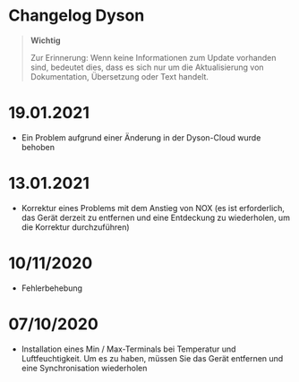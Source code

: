 # Changelog Dyson

>**Wichtig**
>
>Zur Erinnerung: Wenn keine Informationen zum Update vorhanden sind, bedeutet dies, dass es sich nur um die Aktualisierung von Dokumentation, Übersetzung oder Text handelt.

# 19.01.2021

- Ein Problem aufgrund einer Änderung in der Dyson-Cloud wurde behoben

# 13.01.2021

- Korrektur eines Problems mit dem Anstieg von NOX (es ist erforderlich, das Gerät derzeit zu entfernen und eine Entdeckung zu wiederholen, um die Korrektur durchzuführen)

# 10/11/2020

- Fehlerbehebung

# 07/10/2020

- Installation eines Min / Max-Terminals bei Temperatur und Luftfeuchtigkeit. Um es zu haben, müssen Sie das Gerät entfernen und eine Synchronisation wiederholen
